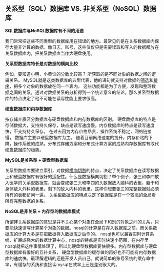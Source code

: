 ## 关系型（SQL）数据库 VS. 非关系型（NoSQL）数据库

**SQL数据库与NoSQL数据库有不同的用途**

我们常常把这些不同类型的数据库用在错误的地方。最常见的是在关系数据库内保存大量非计算的数据。像日志，账号，这些仅仅只是需要读取和写入的数据都放在关系数据库内，把关系数据库当作大硬盘使用。

**关系型数据库特长是对数据的横向比较**

例如，要知道小明，小黄谁的分数比较高？ 所获取的是不同对象的数据之间的逻辑关系。 MySQL就是这类数据库的典型代表，他的语句就支持对数据的<u>筛选</u>和<u>排序</u>，把多个对象的数据放在同一个表内。 这些功能都是为了方便，发现和整理数据之间的关系，通过对数据关系的分析得到一个统计意义的结论。那么关系型数据库的特点决定了他不可能在读写性能上要求很高。

**硬盘数据库和内存数据库**

按存储介质区分数据库有硬盘数据库和内存数据库的区别。 硬盘数据库的特点是存储数据大，支持持久保存，缺点是读写速度慢。内存数据库的特点是读写速度快，不支持持久保存。 在过去因为内存价格昂贵，操作系统不稳定，网络链接慢， 数据库主要以硬盘数据库为主。 随着目前网络速度的提升，内存价格的下降，操作系统的成熟，分布式存储方案和分布式计算方案的成熟内存数据库有取代硬盘数据库的趋势。

**MySQL是关系型 + 硬盘型数据库**

关系型数据库要建立索引，对数据<u>横向切割</u>的特点，决定了关系数据库在读写数据上和硬盘数据库有很好的适配性。什么是数据横向切割？举个例子，张三和李四放入医学的关系型数据库，就会变成张三头和李四的头数据放入脑科的表里，躯干和身体放入外科的表里，剩下的放入内科的表里。这样你想要张三的完整数据就必须所有的表都访问一遍。 关系型数据库的特点决定了数据库是在一个较高的全局看所有完整数据的关系。

**NoSQL是非关系 + 内存型的数据库模式**

所谓非关系数据库的意思是并不关心某个对象在全局下和别的对象之间的关系，只要能快速读写计算某个对象的数据。nosql的计算是在存入数据库之前。而关系数据库的计算大多是在把数据存入数据库之后作的。 nosql也可以兼容实时计算系统，扩展成强大的数据计算中心。nosql的特点是实时快速小范围，在内存里nosql就把这件事情处理了，所以比硬盘型数据库要快很多。内存型数据库与硬盘型数据库有很好的互补关系， 硬盘型数据库的缓存做的再好也不可能有内存数据库的速度快。最理解逻辑的还是开发人员自己。就说简单的账号系统的缓存命中率，有缓存的系统和直接读mysql在效率上还是差别很大的。

